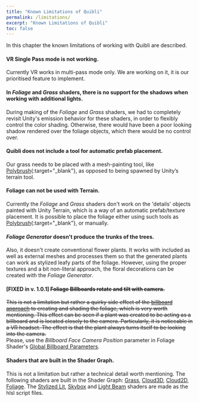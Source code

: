 ```yaml
---
title: "Known Limitations of Quibli"
permalink: /limitations/
excerpt: "Known Limitations of Quibli"
toc: false
---
```


In this chapter the known limitations of working with Quibli are described.

#### VR Single Pass mode is not working.
Currently VR works in multi-pass mode only. We are working on it, it is our prioritised feature to implement.

#### In _Foliage_ and _Grass_ shaders, there is no support for the shadows when working with additional lights.
During making of the _Foliage_ and _Grass_ shaders, we had to completely revisit Unity's emission behavior for these shaders, in order to flexibly control the color shading. Otherwise, there would have been a poor looking shadow rendered over the foliage objects, which there would be no control over.

#### Quibli does not include a tool for automatic prefab placement.
Our grass needs to be placed with a mesh-painting tool, like [Polybrush](https://unity.com/features/polybrush){:target="_blank"}, as opposed to being spawned by Unity’s terrain tool.

#### Foliage can not be used with Terrain.
Currently the _Foliage_ and _Grass_ shaders don't work on the 'details' objects painted with Unity Terrain, which is a way of an automatic prefab/texture placement. It is possible to place the foliage either using such tools as [Polybrush](https://unity.com/features/polybrush){:target="_blank"}, or manually.

#### _Foliage Generator_ doesn't produce the trunks of the trees.
Also, it doesn't create conventional flower plants. It works with included as well as external meshes and processes them so that the generated plants can work as stylized leafy parts of  the foliage. However, using the proper textures and a bit non-literal approach, the floral decorations can be created with the _Foliage Generator_.

#### [FIXED in v. 1.0.1] ~~Foliage Billboards rotate and tilt with camera.~~
~~This is not a limitation but rather a quirky side effect of the [billboard approach](../foliage-generator/#billboard-approach) to creating and shading the foliage, which is very worth mentioning. This effect can be seen if a plant was created to be acting as a billboard and is located closely to the camera. Particularly, it is noticeable in a VR headset. The effect is that the plant always turns itself to be looking into the camera.~~  
Please, use the _Billboard Face Camera Position_ parameter in Foliage Shader's [Global Billboard Parameters](foliage-shader/#global-billboard-parameters).

#### Shaders that are built in the Shader Graph.
This is not a limitation but rather a technical detail worth mentioning. The following shaders are built in the Shader Graph: [Grass](../grass-shader), [Cloud3D](../cloud3d-shader), [Cloud2D](../cloud2d-shader), [Foliage](../foliage-shader). The [Stylized Lit](../stylized-lit-shader), [Skybox](../skybox-shader) and [Light Beam](../light-beam-shader) shaders are made as the hlsl script files.
